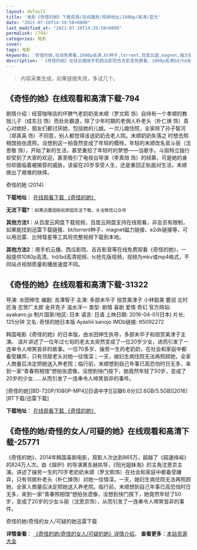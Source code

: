 ```yaml
---
layout: default
title: '电影《奇怪的她》下载资源/在线播放/视频地址/1080p/高清/蓝光'
date: "2021-07-10T14:39:58+0800"
last_modified_at: "2021-07-10T14:39:58+0800"
permalink: /794/
categories: 电影
cover:
tags: 电影
keywords: '奇怪的她,在线免费看,1080p高清,bt种子,torrent,百度云盘,magnet,磁力链,迅雷下载资源'
description: '《奇怪的她》在线云播放手机西瓜影院吉吉影音免费看，1080p高清bd/hd未删减完整版和tc抢先枪版，mkv/mp4格式，附带bt/torrent种子、magnet/磁力链、百度云盘、网盘资源迅雷下载链接'
---
```


>内容采集生成，如果链接失效，多试几个。


## 《奇怪的她》在线观看和高清下载-794

剧情介绍：经营咖啡店的坏脾气老奶奶吴末顺（罗文熙 饰）自持有一个孝顺的教授儿子（成东日 饰）而处处霸道，除了少年时期的老佣人朴老头（朴仁焕 饰）真心对她好，朋友们都讨厌她，包括她的儿媳。一次儿媳住院，全家除了孙子智河（郑真英 饰）不同意，别人都觉得该送奶奶去老人院。末顺奶奶失落之 时想去照相馆拍张遗照，没想到这一拍竟然变成了年轻的模样。年轻的末顺改名吴斗丽（沈恩敬 饰），开始了新的生活，甚至重拾了年轻时的梦想——当歌手。斗丽特立独行却受到了大家的欢迎，甚至吸引了电视台导演（李真旭 饰）的倾慕，可是她的身份却面临着被揭穿的威胁，该留在20岁享受人生，还是重回正轨面对生活，末顺做出了艰难的抉择。


奇怪的她 (2014)

**下载地址**： [在线观看下载 《奇怪的她》](https://www.btbtdy.me/btdy/dy924.html) 


**无法下载?**：`如果迅雷因版权原因无法下载，关注微信公众号 `

**其他方法1**：从百度云网盘下载视频，百度云网盘支持在线观看，非会员有限制，如果能找到迅雷下载链接、bt/torrent种子、magnet磁力链接、e2dk链接等，可以用迅雷、比特彗星等工具将完整视频下载到本地。

**其他方法2**：用手机云播、西瓜影院、吉吉影音等在线免费观看《奇怪的她》，一般提供1080p高清、hd/bd高清视频、tc抢先版视频，视频为mkv或mp4格式，不同站点视频质量和播放速度不同。


## 《奇怪的她》在线观看和高清下载-31322

导演: 水田伸生 编剧: 吉澤智子 主演: 多部未华子 倍赏美津子 小林聪美 要润 北村匠海 志贺广太郎 金井克子 温水洋一 类型: 剧情 喜剧 爱情 奇幻 官方网站: ayakano.jp 制片国家/地区: 日本 语言: 日语 上映日期: 2016-04-01(日本) 片长: 125分钟 又名: 奇怪的她日本版 Ayashii kanojo IMDb链接: tt5092272

韩国电影《奇怪的她》的日本版，由水田伸生执导，多部未华子和倍赏美津子主演。 该片讲述了一位年过七旬的老太太突然变成了一位20岁少女，进而引发了一连串令人啼笑皆非的故事。一位70多岁、操劳一生的老奶奶，在社会和家庭中都备受嫌弃，只有邻居老头对她一往情深；一天，媳妇生病住院无法再照顾她，全家人商量后决定把她送入养老院；临行前，末顺想到自己年事已高恐怕时日无多，来到一家“青春照相馆”想拍张遗像，没想到快门按下，她竟然年轻了50岁，变成了20岁的少女……从而引发了一连串令人啼笑皆非的事件。


[奇怪的她][BD-720P/1080P-MP4][日语中字][豆瓣6.6分][2.6GB/5.5GB][2016][BT下载/迅雷下载]

**下载地址**： [在线观看下载 《奇怪的她》](https://www.btdx8.com/torrent/ayashii_kanojo_2016.html) 


## 《奇怪的她/奇怪的女人/可疑的她》在线观看和高清下载-25771

《奇怪的她》，2014年韩国喜剧电影，观影人次达到865万，超越了《超速绯闻》的824万人次。由《熔炉》的导演黄东赫执导，《阳光姐妹淘》的主角沈恩京主演。讲述了操劳一生的70岁老奶奶末顺（罗文熙饰）在社会和家庭中都备受嫌弃，只有邻居朴老头（朴仁焕饰）对她一往情深。一天，媳妇生病住院无法再照顾她，全家人商量后决定把她送入养老院。临行前，末顺想到自己年事已高恐怕时日无多，来到一家&ldquo;青春照相馆&rdquo;想拍张遗像，没想到快门按下，她竟然年轻了50岁，变成了20岁的少女斗丽（沈恩京饰），从而引发了一连串令人啼笑皆非的事件。


奇怪的她/奇怪的女人/可疑的她迅雷下载

**详情查看**： [《奇怪的她/奇怪的女人/可疑的她》详情介绍](/movie/25771/)， **查看更多**：[本站资源大全](/movie/t/all/)

